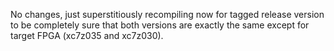 No changes, just superstitiously recompiling now for tagged release version to be completely sure that both versions are exactly the same except for target FPGA (xc7z035 and xc7z030).
